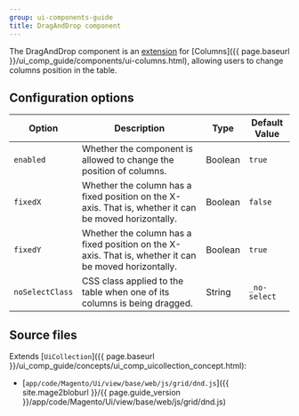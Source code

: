 ```yaml
---
group: ui-components-guide
title: DragAndDrop component
---
```


The DragAndDrop component is an [extension](https://glossary.magento.com/extension) for [Columns]({{ page.baseurl }}/ui_comp_guide/components/ui-columns.html), allowing users to change columns position in the table.

## Configuration options

|Option|Description|Type|Default Value|
|--- |--- |--- |--- |
|`enabled`|Whether the component is allowed to change the position of columns.|Boolean|`true`|
|`fixedX`|Whether the column has a fixed position on the X-axis. That is, whether it can be moved horizontally.|Boolean|`false`|
|`fixedY`|Whether the column has a fixed position on the X-axis. That is, whether it can be moved horizontally.|Boolean|`true`|
|`noSelectClass`|CSS class applied to the table when one of its columns is being dragged.|String|`_no-select`|

## Source files

Extends [`UiCollection`]({{ page.baseurl }}/ui_comp_guide/concepts/ui_comp_uicollection_concept.html):

- [`app/code/Magento/Ui/view/base/web/js/grid/dnd.js`]({{ site.mage2bloburl }}/{{ page.guide_version }}/app/code/Magento/Ui/view/base/web/js/grid/dnd.js)
